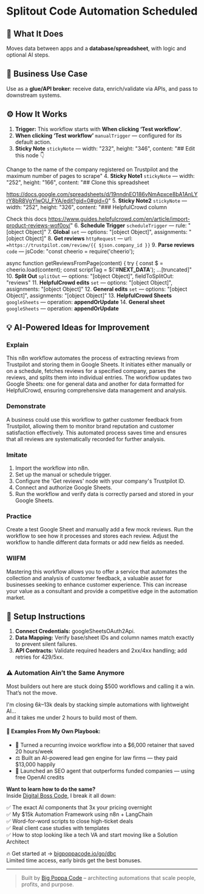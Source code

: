# Splitout Code Automation Scheduled
## 🚀 What It Does
Moves data between apps and a **database/spreadsheet**, with logic and optional AI steps.

## 💼 Business Use Case
Use as a **glue/API broker**: receive data, enrich/validate via APIs, and pass to downstream systems.

## ⚙️ How It Works
1. **Trigger:** This workflow starts with **When clicking ‘Test workflow’**.
2. **When clicking ‘Test workflow’** `manualTrigger` — configured for its default action.
3. **Sticky Note** `stickyNote` — width: "232", height: "346", content: "## Edit this node 👇

Change to the name of the company registered on Trustpilot and the maximum number of pages to scrape"
4. **Sticky Note1** `stickyNote` — width: "252", height: "166", content: "## Clone this spreadsheet

https://docs.google.com/spreadsheets/d/19nndnEO186vNmApxce8bA1AnLYrY8bR8VgYlwOU_FYA/edit?gid=0#gid=0"
5. **Sticky Note2** `stickyNote` — width: "252", height: "326", content: "### HelpfulCrowd column

Check this docs
https://www.guides.helpfulcrowd.com/en/article/import-product-reviews-wof0oy/"
6. **Schedule Trigger** `scheduleTrigger` — rule: "[object Object]"
7. **Global** `set` — options: "[object Object]", assignments: "[object Object]"
8. **Get reviews** `httpRequest` — url: `=https://trustpilot.com/review/{{ $json.company_id }}`
9. **Parse reviews** `code` — jsCode: "const cheerio = require('cheerio');

async function getReviewsFromPage(content) {
    try {
        const $ = cheerio.load(content);
        const scriptTag = $('#__NEXT_DATA__');
…[truncated]"
10. **Split Out** `splitOut` — options: "[object Object]", fieldToSplitOut: "reviews"
11. **HelpfulCrowd edits** `set` — options: "[object Object]", assignments: "[object Object]"
12. **General edits** `set` — options: "[object Object]", assignments: "[object Object]"
13. **HelpfulCrowd Sheets** `googleSheets` — operation: **appendOrUpdate**
14. **General sheet** `googleSheets` — operation: **appendOrUpdate**

## 💡 AI-Powered Ideas for Improvement
### Explain
This n8n workflow automates the process of extracting reviews from Trustpilot and storing them in Google Sheets. It initiates either manually or on a schedule, fetches reviews for a specified company, parses the reviews, and splits them into individual entries. The workflow updates two Google Sheets: one for general data and another for data formatted for HelpfulCrowd, ensuring comprehensive data management and analysis.

### Demonstrate
A business could use this workflow to gather customer feedback from Trustpilot, allowing them to monitor brand reputation and customer satisfaction effectively. This automated process saves time and ensures that all reviews are systematically recorded for further analysis.

### Imitate
1. Import the workflow into n8n.
2. Set up the manual or schedule trigger.
3. Configure the 'Get reviews' node with your company's Trustpilot ID.
4. Connect and authorize Google Sheets.
5. Run the workflow and verify data is correctly parsed and stored in your Google Sheets.

### Practice
Create a test Google Sheet and manually add a few mock reviews. Run the workflow to see how it processes and stores each review. Adjust the workflow to handle different data formats or add new fields as needed.

### WIIFM
Mastering this workflow allows you to offer a service that automates the collection and analysis of customer feedback, a valuable asset for businesses seeking to enhance customer experience. This can increase your value as a consultant and provide a competitive edge in the automation market.

## 🔧 Setup Instructions
1. **Connect Credentials:** googleSheetsOAuth2Api.
2. **Data Mapping:** Verify base/sheet IDs and column names match exactly to prevent silent failures.
3. **API Contracts:** Validate required headers and 2xx/4xx handling; add retries for 429/5xx.

### ⚠️ Automation Ain’t the Same Anymore

Most builders out here are stuck doing $500 workflows and calling it a win.  
That’s not the move.  

I'm closing $6k–$13k deals by stacking simple automations with lightweight AI...  
and it takes me under 2 hours to build most of them.

#### 🧠 Examples From My Own Playbook:
- 🔁 Turned a recurring invoice workflow into a $6,000 retainer that saved 20 hours/week  
- ⚖️ Built an AI-powered lead gen engine for law firms — they paid $13,000 happily  
- 🚀 Launched an SEO agent that outperforms funded companies — using free OpenAI credits  

**Want to learn how to do the same?**  
Inside [Digital Boss Code](https://bigpoppacode.io/go/dbc), I break it all down:

✅ The exact AI components that 3x your pricing overnight  
✅ My $15k Automation Framework using n8n + LangChain  
✅ Word-for-word scripts to close high-ticket deals  
✅ Real client case studies with templates  
✅ How to stop looking like a tech VA and start moving like a Solution Architect  

🔥 Get started at → [bigpoppacode.io/go/dbc](https://bigpoppacode.io/go/dbc)  
Limited time access, early birds get the best bonuses.

---
> Built by [Big Poppa Code](https://bigpoppacode.io) – architecting automations that scale people, profits, and purpose.

